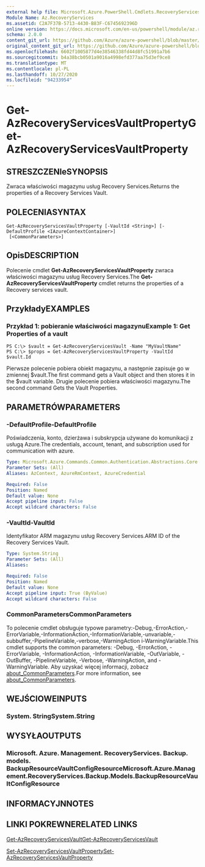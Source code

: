 ```yaml
---
external help file: Microsoft.Azure.PowerShell.Cmdlets.RecoveryServices.Backup.dll-Help.xml
Module Name: Az.RecoveryServices
ms.assetid: C2A7F37B-5713-4430-B83F-C6745692396D
online version: https://docs.microsoft.com/en-us/powershell/module/az.recoveryservices/get-azrecoveryservicesvaultproperty
schema: 2.0.0
content_git_url: https://github.com/Azure/azure-powershell/blob/master/src/RecoveryServices/RecoveryServices/help/Get-AzRecoveryServicesVaultProperty.md
original_content_git_url: https://github.com/Azure/azure-powershell/blob/master/src/RecoveryServices/RecoveryServices/help/Get-AzRecoveryServicesVaultProperty.md
ms.openlocfilehash: 6602f1005877d4e38546338fd44d8fc51991a7b6
ms.sourcegitcommit: b4a38bcb0501a9016a4998efd377aa75d3ef9ce8
ms.translationtype: MT
ms.contentlocale: pl-PL
ms.lasthandoff: 10/27/2020
ms.locfileid: "94233954"
---
```

# <span data-ttu-id="0f7ed-101">Get-AzRecoveryServicesVaultProperty</span><span class="sxs-lookup"><span data-stu-id="0f7ed-101">Get-AzRecoveryServicesVaultProperty</span></span>

## <span data-ttu-id="0f7ed-102">STRESZCZENIe</span><span class="sxs-lookup"><span data-stu-id="0f7ed-102">SYNOPSIS</span></span>
<span data-ttu-id="0f7ed-103">Zwraca właściwości magazynu usług Recovery Services.</span><span class="sxs-lookup"><span data-stu-id="0f7ed-103">Returns the properties of a Recovery Services Vault.</span></span>

## <span data-ttu-id="0f7ed-104">POLECENIA</span><span class="sxs-lookup"><span data-stu-id="0f7ed-104">SYNTAX</span></span>

```
Get-AzRecoveryServicesVaultProperty [-VaultId <String>] [-DefaultProfile <IAzureContextContainer>]
 [<CommonParameters>]
```

## <span data-ttu-id="0f7ed-105">Opis</span><span class="sxs-lookup"><span data-stu-id="0f7ed-105">DESCRIPTION</span></span>
<span data-ttu-id="0f7ed-106">Polecenie cmdlet **Get-AzRecoveryServicesVaultProperty** zwraca właściwości magazynu usług Recovery Services.</span><span class="sxs-lookup"><span data-stu-id="0f7ed-106">The **Get-AzRecoveryServicesVaultProperty** cmdlet returns the properties of a Recovery services vault.</span></span>

## <span data-ttu-id="0f7ed-107">Przykłady</span><span class="sxs-lookup"><span data-stu-id="0f7ed-107">EXAMPLES</span></span>

### <span data-ttu-id="0f7ed-108">Przykład 1: pobieranie właściwości magazynu</span><span class="sxs-lookup"><span data-stu-id="0f7ed-108">Example 1: Get Properties of a vault</span></span>
```
PS C:\> $vault = Get-AzRecoveryServicesVault -Name "MyVaultName"
PS C:\> $props = Get-AzRecoveryServicesVaultProperty -VaultId $vault.Id
```

<span data-ttu-id="0f7ed-109">Pierwsze polecenie pobiera obiekt magazynu, a następnie zapisuje go w zmiennej $vault.</span><span class="sxs-lookup"><span data-stu-id="0f7ed-109">The first command gets a Vault object and then stores it in the $vault variable.</span></span>
<span data-ttu-id="0f7ed-110">Drugie polecenie pobiera właściwości magazynu.</span><span class="sxs-lookup"><span data-stu-id="0f7ed-110">The second command Gets the Vault Properties.</span></span>

## <span data-ttu-id="0f7ed-111">PARAMETRÓW</span><span class="sxs-lookup"><span data-stu-id="0f7ed-111">PARAMETERS</span></span>

### <span data-ttu-id="0f7ed-112">-DefaultProfile</span><span class="sxs-lookup"><span data-stu-id="0f7ed-112">-DefaultProfile</span></span>
<span data-ttu-id="0f7ed-113">Poświadczenia, konto, dzierżawa i subskrypcja używane do komunikacji z usługą Azure.</span><span class="sxs-lookup"><span data-stu-id="0f7ed-113">The credentials, account, tenant, and subscription used for communication with azure.</span></span>

```yaml
Type: Microsoft.Azure.Commands.Common.Authentication.Abstractions.Core.IAzureContextContainer
Parameter Sets: (All)
Aliases: AzContext, AzureRmContext, AzureCredential

Required: False
Position: Named
Default value: None
Accept pipeline input: False
Accept wildcard characters: False
```

### <span data-ttu-id="0f7ed-114">-VaultId</span><span class="sxs-lookup"><span data-stu-id="0f7ed-114">-VaultId</span></span>
<span data-ttu-id="0f7ed-115">Identyfikator ARM magazynu usług Recovery Services.</span><span class="sxs-lookup"><span data-stu-id="0f7ed-115">ARM ID of the Recovery Services Vault.</span></span>

```yaml
Type: System.String
Parameter Sets: (All)
Aliases:

Required: False
Position: Named
Default value: None
Accept pipeline input: True (ByValue)
Accept wildcard characters: False
```

### <span data-ttu-id="0f7ed-116">CommonParameters</span><span class="sxs-lookup"><span data-stu-id="0f7ed-116">CommonParameters</span></span>
<span data-ttu-id="0f7ed-117">To polecenie cmdlet obsługuje typowe parametry:-Debug,-ErrorAction,-ErrorVariable,-InformationAction,-InformationVariable,-unvariable,-subbuffer,-PipelineVariable,-verbose,-WarningAction i-WarningVariable.</span><span class="sxs-lookup"><span data-stu-id="0f7ed-117">This cmdlet supports the common parameters: -Debug, -ErrorAction, -ErrorVariable, -InformationAction, -InformationVariable, -OutVariable, -OutBuffer, -PipelineVariable, -Verbose, -WarningAction, and -WarningVariable.</span></span> <span data-ttu-id="0f7ed-118">Aby uzyskać więcej informacji, zobacz [about_CommonParameters](http://go.microsoft.com/fwlink/?LinkID=113216).</span><span class="sxs-lookup"><span data-stu-id="0f7ed-118">For more information, see [about_CommonParameters](http://go.microsoft.com/fwlink/?LinkID=113216).</span></span>

## <span data-ttu-id="0f7ed-119">WEJŚCIOWE</span><span class="sxs-lookup"><span data-stu-id="0f7ed-119">INPUTS</span></span>

### <span data-ttu-id="0f7ed-120">System. String</span><span class="sxs-lookup"><span data-stu-id="0f7ed-120">System.String</span></span>

## <span data-ttu-id="0f7ed-121">WYSYŁA</span><span class="sxs-lookup"><span data-stu-id="0f7ed-121">OUTPUTS</span></span>

### <span data-ttu-id="0f7ed-122">Microsoft. Azure. Management. RecoveryServices. Backup. models. BackupResourceVaultConfigResource</span><span class="sxs-lookup"><span data-stu-id="0f7ed-122">Microsoft.Azure.Management.RecoveryServices.Backup.Models.BackupResourceVaultConfigResource</span></span>

## <span data-ttu-id="0f7ed-123">INFORMACYJN</span><span class="sxs-lookup"><span data-stu-id="0f7ed-123">NOTES</span></span>

## <span data-ttu-id="0f7ed-124">LINKI POKREWNE</span><span class="sxs-lookup"><span data-stu-id="0f7ed-124">RELATED LINKS</span></span>

[<span data-ttu-id="0f7ed-125">Get-AzRecoveryServicesVault</span><span class="sxs-lookup"><span data-stu-id="0f7ed-125">Get-AzRecoveryServicesVault</span></span>](./Get-AzRecoveryServicesVault.md)

[<span data-ttu-id="0f7ed-126">Set-AzRecoveryServicesVaultProperty</span><span class="sxs-lookup"><span data-stu-id="0f7ed-126">Set-AzRecoveryServicesVaultProperty</span></span>](./Set-AzRecoveryServicesVaultProperty.md)
